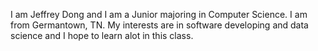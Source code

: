 I am Jeffrey Dong and I am a Junior majoring in Computer Science. I am from Germantown, TN. My interests are in software developing and data science and I hope to
learn alot in this class. 
